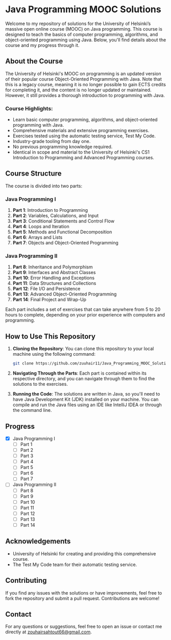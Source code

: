 # Java Programming MOOC Solutions

Welcome to my repository of solutions for the University of Helsinki’s massive open online course (MOOC) on Java programming. This course is designed to teach the basics of computer programming, algorithms, and object-oriented programming using Java. Below, you'll find details about the course and my progress through it.

## About the Course

The University of Helsinki's MOOC on programming is an updated version of their popular course Object-Oriented Programming with Java. Note that this is a legacy course, meaning it is no longer possible to gain ECTS credits for completing it, and the content is no longer updated or maintained. However, it still provides a thorough introduction to programming with Java.

### Course Highlights:
- Learn basic computer programming, algorithms, and object-oriented programming with Java.
- Comprehensive materials and extensive programming exercises.
- Exercises tested using the automatic testing service, Test My Code.
- Industry-grade tooling from day one.
- No previous programming knowledge required.
- Identical in scope and material to the University of Helsinki's CS1 Introduction to Programming and Advanced Programming courses.

## Course Structure

The course is divided into two parts:

### Java Programming I
1. **Part 1**: Introduction to Programming
2. **Part 2**: Variables, Calculations, and Input
3. **Part 3**: Conditional Statements and Control Flow
4. **Part 4**: Loops and Iteration
5. **Part 5**: Methods and Functional Decomposition
6. **Part 6**: Arrays and Lists
7. **Part 7**: Objects and Object-Oriented Programming

### Java Programming II
1. **Part 8**: Inheritance and Polymorphism
2. **Part 9**: Interfaces and Abstract Classes
3. **Part 10**: Error Handling and Exceptions
4. **Part 11**: Data Structures and Collections
5. **Part 12**: File I/O and Persistence
6. **Part 13**: Advanced Object-Oriented Programming
7. **Part 14**: Final Project and Wrap-Up

Each part includes a set of exercises that can take anywhere from 5 to 20 hours to complete, depending on your prior experience with computers and programming.


## How to Use This Repository

1. **Cloning the Repository**: You can clone this repository to your local machine using the following command:
    ```bash
    git clone https://github.com/zuuhair11/Java_Programming_MOOC_Solutions.git
    ```

2. **Navigating Through the Parts**: Each part is contained within its respective directory, and you can navigate through them to find the solutions to the exercises.

3. **Running the Code**: The solutions are written in Java, so you'll need to have Java Development Kit (JDK) installed on your machine. You can compile and run the Java files using an IDE like IntelliJ IDEA or through the command line.

## Progress

- [x] Java Programming I
  - [ ] Part 1
  - [ ] Part 2
  - [ ] Part 3
  - [ ] Part 4
  - [ ] Part 5
  - [ ] Part 6
  - [ ] Part 7
- [ ] Java Programming II
  - [ ] Part 8
  - [ ] Part 9
  - [ ] Part 10
  - [ ] Part 11
  - [ ] Part 12
  - [ ] Part 13
  - [ ] Part 14

## Acknowledgements

- University of Helsinki for creating and providing this comprehensive course.
- The Test My Code team for their automatic testing service.

## Contributing

If you find any issues with the solutions or have improvements, feel free to fork the repository and submit a pull request. 
Contributions are welcome!

## Contact

For any questions or suggestions, feel free to open an issue or contact me directly at [zouhairsahtout66@gmail.com](mailto:zouhairsahtout66@gmail.com).
